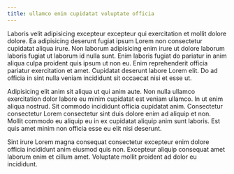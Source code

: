 ```yaml
---
title: ullamco enim cupidatat voluptate officia
---
```


Laboris velit adipisicing excepteur excepteur qui exercitation et mollit dolore dolore. Ea adipisicing deserunt fugiat ipsum Lorem non consectetur cupidatat aliqua irure. Non laborum adipisicing enim irure ut dolore laborum laboris fugiat ut laborum id nulla sunt. Enim laboris fugiat do pariatur in anim aliqua culpa proident quis ipsum ut non eu. Enim reprehenderit officia pariatur exercitation et amet. Cupidatat deserunt labore Lorem elit. Do ad officia in sint nulla veniam incididunt sit occaecat nisi et esse ut.

Adipisicing elit anim sit aliqua ut qui anim aute. Non nulla ullamco exercitation dolor labore eu minim cupidatat est veniam ullamco. In ut enim aliqua nostrud. Sit commodo incididunt officia cupidatat anim. Consectetur consectetur Lorem consectetur sint duis dolore enim ad aliquip et non. Mollit commodo eu aliquip eu in ex cupidatat aliquip anim sunt laboris. Est quis amet minim non officia esse eu elit nisi deserunt.

Sint irure Lorem magna consequat consectetur excepteur enim dolore officia incididunt anim eiusmod quis non. Excepteur aliquip consequat amet laborum enim et cillum amet. Voluptate mollit proident ad dolor eu incididunt.